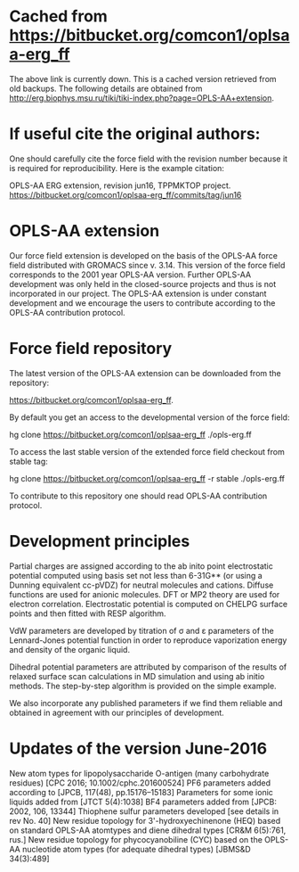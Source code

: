 # Cached from https://bitbucket.org/comcon1/oplsaa-erg_ff
The above link is currently down. This is a cached version retrieved from old backups. The following details are obtained from http://erg.biophys.msu.ru/tiki/tiki-index.php?page=OPLS-AA+extension.

# If useful cite the original authors:

One should carefully cite the force field with the revision number because it is required for reproducibility. Here is the example citation:

OPLS-AA ERG extension, revision jun16, TPPMKTOP project. https://bitbucket.org/comcon1/oplsaa-erg_ff/commits/tag/jun16


# OPLS-AA extension
Our force field extension is developed on the basis of the OPLS-AA force field distributed with GROMACS since v. 3.14. This version of the force field corresponds to the 2001 year OPLS-AA version. Further OPLS-AA development was only held in the closed-source projects and thus is not incorporated in our project. The OPLS-AA extension is under constant development and we encourage the users to contribute according to the OPLS-AA contribution protocol.

# Force field repository

The latest version of the OPLS-AA extension can be downloaded from the repository:

https://bitbucket.org/comcon1/oplsaa-erg_ff.

By default you get an access to the developmental version of the force field:

hg clone https://bitbucket.org/comcon1/oplsaa-erg_ff ./opls-erg.ff

To access the last stable version of the extended force field checkout from stable tag:

hg clone https://bitbucket.org/comcon1/oplsaa-erg_ff -r stable ./opls-erg.ff

To contribute to this repository one should read OPLS-AA contribution protocol.

# Development principles

Partial charges are assigned according to the ab inito point electrostatic potential computed using basis set not less than 6-31G** (or using a Dunning equivalent cc-pVDZ) for neutral molecules and cations. Diffuse functions are used for anionic molecules. DFT or MP2 theory are used for electron correlation. Electrostatic potential is computed on CHELPG surface points and then fitted with RESP algorithm.

VdW parameters are developed by titration of σ and ε parameters of the Lennard-Jones potential function in order to reproduce vaporization energy and density of the organic liquid.

Dihedral potential parameters are attributed by comparison of the results of relaxed surface scan calculations in MD simulation and using ab initio methods. The step-by-step algorithm is provided on the simple example.

We also incorporate any published parameters if we find them reliable and obtained in agreement with our principles of development.

# Updates of the version June-2016

New atom types for lipopolysaccharide O-antigen (many carbohydrate residues) [CPC 2016; 10.1002/cphc.201600524]
PF6 parameters added according to [JPCB, 117(48), pp.15176–15183]
Parameters for some ionic liquids added from [JTCT 5(4):1038]
BF4 parameters added from [JPCB: 2002, 106, 13344]
Thiophene sulfur parameters developed [see details in rev No. 40]
New residue topology for 3'-hydroxyechinenone (HEQ) based on standard OPLS-AA atomtypes and diene dihedral types [CR&M 6(5):761, rus.]
New residue topology for phycocyanobiline (CYC) based on the OPLS-AA nucleotide atom types (for adequate dihedral types) [JBMS&D 34(3):489]


